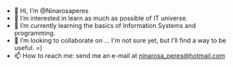 - 👋 Hi, I’m @Ninarosaperes
- 👀 I’m interested in learn as much as possible of IT universe.
- 🌱 I’m currently learning the basics of Information Systems and programming.
- 💞️ I’m looking to collaborate on ... I'm not sure yet, but I'll find a way to be useful. =)
- 📫 How to reach me: send me an e-mail at ninarosa_peres@hotmail.com

<!---
Ninarosaperes/Ninarosaperes is a ✨ special ✨ repository because its `README.md` (this file) appears on your GitHub profile.
You can click the Preview link to take a look at your changes.
--->
